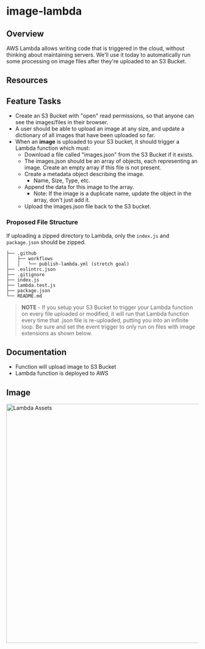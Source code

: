 # image-lambda


## Overview

AWS Lambda allows writing code that is triggered in the cloud, without thinking about maintaining servers. We'll use it today to automatically run some processing on image files after they're uploaded to an S3 Bucket.

## Resources

## Feature Tasks

- Create an S3 Bucket with "open" read permissions, so that anyone can see the images/files in their browser.
- A user should be able to upload an image at any size, and update a dictionary of all images that have been uploaded so far.
- When an **image** is uploaded to your S3 bucket, it should trigger a Lambda function which must:
  - Download a file called "images.json" from the S3 Bucket if it exists.
  - The images.json should be an array of objects, each representing an image. Create an empty array if this file is not present.
  - Create a metadata object describing the image.
    - Name, Size, Type, etc.
  - Append the data for this image to the array.
    - Note: If the image is a duplicate name, update the object in the array, don't just add it.
  - Upload the images.json file back to the S3 bucket.

### Proposed File Structure

If uploading a zipped directory to Lambda, only the `index.js` and `package.json` should be zipped.

```text
├── .github
│   ├── workflows
│   │   └── publish-lambda.yml (stretch goal)
├── .eslintrc.json
├── .gitignore
├── index.js
├── lambda.test.js
├── package.json
└── README.md
```

> **NOTE** - If you setup your S3 Bucket to trigger your Lambda function on every file uploaded or modified, it will run that Lambda function every time that .json file is re-uploaded, putting you into an infinite loop. Be sure and set the event trigger to only run on files with image extensions as shown below.

## Documentation

- Function will upload image to S3 Bucket
- Lambda function is deployed to AWS

## Image

<img width="628" alt="Lambda Assets" src="https://user-images.githubusercontent.com/120413183/234515996-749f8fbc-55f7-4a58-bc67-9796f1d1e942.png">
